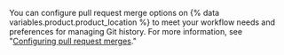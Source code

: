 You can configure pull request merge options on {% data variables.product.product_location %} to meet your workflow needs and preferences for managing Git history. For more information, see "[Configuring pull request merges](/articles/configuring-pull-request-merges)."
